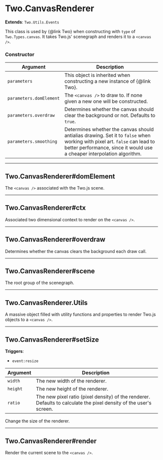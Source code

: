 # Two.CanvasRenderer


__Extends__: `Two.Utils.Events`


This class is used by {@link Two} when constructing with `type` of `Two.Types.canvas`. It takes Two.js' scenegraph and renders it to a `<canvas />`.


### Constructor


| Argument | Description |
| ---- | ----------- |
| `parameters` | This object is inherited when constructing a new instance of {@link Two}. |
| `parameters.domElement` | The `<canvas />` to draw to. If none given a new one will be constructed. |
| `parameters.overdraw` | Determines whether the canvas should clear the background or not. Defaults to `true`. |
| `parameters.smoothing` | Determines whether the canvas should antialias drawing. Set it to `false` when working with pixel art. `false` can lead to better performance, since it would use a cheaper interpolation algorithm. |



---

## Two.CanvasRenderer#domElement






The `<canvas />` associated with the Two.js scene.











---

## Two.CanvasRenderer#ctx






Associated two dimensional context to render on the `<canvas />`.











---

## Two.CanvasRenderer#overdraw






Determines whether the canvas clears the background each draw call.











---

## Two.CanvasRenderer#scene






The root group of the scenegraph.











---

## Two.CanvasRenderer.Utils






A massive object filled with utility functions and properties to render Two.js objects to a `<canvas />`.











---

## Two.CanvasRenderer#setSize




__Triggers__:

+ `event:resize`






| Argument | Description |
| ---- | ----------- |
| `width` | The new width of the renderer. |
| `height` | The new height of the renderer. |
| `ratio` | The new pixel ratio (pixel density) of the renderer. Defaults to calculate the pixel density of the user's screen. |


Change the size of the renderer.





---

## Two.CanvasRenderer#render










Render the current scene to the `<canvas />`.




